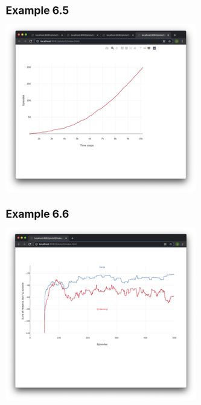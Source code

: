 # Example 6.5

![Example 6.5](../../screenshots/Example-6.5.png)

# Example 6.6

![Example 6.6](../../screenshots/Example-6.6.png)

